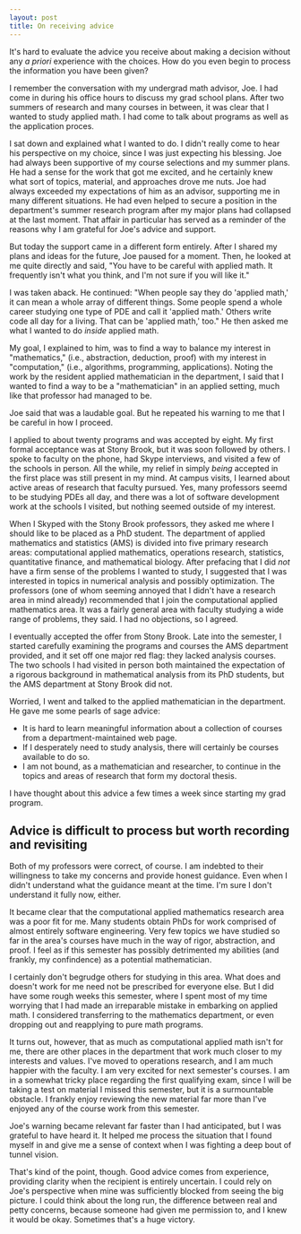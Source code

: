 ```yaml
---
layout: post
title: On receiving advice
---
```


It's hard to evaluate the advice you receive about making a decision without
any *a priori* experience with the choices. How do you even begin to process
the information you have been given? 

I remember the conversation with my undergrad math advisor, Joe. I had come in
during his office hours to discuss my grad school plans. After two summers of
research and many courses in between, it was clear that I wanted to study
applied math. I had come to talk about programs as well as the application
proces.

I sat down and explained what I wanted to do. I didn't really come to hear his
perspective on my choice, since I was just expecting his blessing. Joe had
always been supportive of my course selections and my summer plans. He had a
sense for the work that got me excited, and he certainly knew what sort of
topics, material, and approaches drove me nuts. Joe had always exceeded my
expectations of him as an advisor, supporting me in many different situations.
He had even helped to secure a position in the department's summer research
program after my major plans had collapsed at the last moment.
That affair in particular has
served as a reminder of the reasons why I am grateful for Joe's advice and
support.

But today the support came in a different form entirely. After I shared my
plans and ideas for the future, Joe paused for a moment. Then, he looked at me
quite directly and said, "You have to be careful with applied math. It
frequently isn't what you think, and I'm not sure if you will like it." 

I was taken aback. He continued: "When people say they do 'applied math,' it
can mean a whole array of different things. Some people spend a whole career
studying one type of PDE and call it 'applied math.' Others write code all day
for a living. That can be 'applied math,' too." He then asked me what I wanted
to do *inside* applied math.

My goal, I explained to him, was to find a way to balance my interest in
"mathematics," (i.e., abstraction, deduction, proof) with my interest in
"computation," (i.e., algorithms, programming, applications). Noting the work
by the resident applied mathematician in the department, I said that I wanted
to find a way to be a "mathematician" in an applied setting, much like that
professor had managed to be.

Joe said that was a laudable goal. But he repeated his warning to me that I be
careful in how I proceed.

I applied to about twenty programs and was accepted by eight. My first formal
acceptance was at Stony Brook, but it was soon followed by others. I spoke to
faculty on the phone, had Skype interviews, and visited a few of the schools in
person. All the while, my relief in simply *being* accepted in the first place
was still present in my mind. At campus visits, I learned about active areas of
research that faculty pursued. Yes, many professors seemd to be studying PDEs
all day, and there was a lot of software development work at the schools I
visited, but nothing seemed outside of my interest.

When I Skyped with the Stony Brook professors, they asked me where I should
like to be placed as a PhD student. The department of applied
mathematics and statistics (AMS) is divided into five primary research areas:
computational applied mathematics, operations research, statistics,
quantitative finance, and mathematical biology. After prefacing that I did
*not* have a firm sense of the problems I wanted to study, I suggested that I
was interested in topics in numerical analysis and possibly optimization. The
professors (one of whom seeming annoyed that I didn't have a research area in
mind already) recommended that I join the computational applied mathematics
area. It was a fairly general area with faculty studying a wide range of
problems, they said. I had no objections, so I agreed.

I eventually accepted the offer from Stony Brook. Late into the semester, I
started carefully examining the programs and courses the AMS department
provided, and it set off one major red flag: they lacked analysis courses. The
two schools I had visited in person both maintained the expectation of a
rigorous background in mathematical analysis from its PhD students, but the AMS
department at Stony Brook did not.

Worried, I went and talked to the applied mathematician in the department. He
gave me some pearls of sage advice:

* It is hard to learn meaningful information about a collection of courses from
  a department-maintained web page.
* If I desperately need to study analysis, there will certainly be courses
  available to do so.
* I am not bound, as a mathematician and researcher, to continue in the
  topics and areas of research that form my doctoral thesis.

I have thought about this advice a few times a week since starting my grad
program.

## Advice is difficult to process but worth recording and revisiting

Both of my professors were correct, of course. I am indebted to their
willingness to take my concerns and provide honest guidance. Even when I didn't
understand what the guidance meant at the time. I'm sure I don't understand it
fully now, either.

It became clear that the computational applied mathematics research area was a
poor fit for me. Many students obtain PhDs for work comprised of almost
entirely software engineering. Very few topics we have studied so far in the
area's courses have much in the way of rigor, abstraction, and proof. I feel as
if this semester has possibly detrimented my abilities (and frankly, my
confindence) as a potential mathematician.

I certainly don't begrudge others for studying in this area. What does and
doesn't work for me need not be prescribed for everyone else. But I did have
some rough weeks this semester, where I spent most of my time worrying that I
had made an irreparable mistake in embarking on applied math. I considered
transferring to the mathematics department, or even dropping out and reapplying
to pure math programs.

It turns out, however, that as much as computational applied math isn't for me,
there are other places in the department that work much closer to my interests
and values. I've moved to operations research, and I am much happier with the
faculty. I am very excited for next semester's courses. I am in a somewhat
tricky place regarding the first qualifying exam, since I will be taking a test
on material I missed this semester, but it is a surmountable obstacle. I
frankly enjoy reviewing the new material far more than I've enjoyed any of the
course work from this semester.

Joe's warning became relevant far faster than I had anticipated, but I was
grateful to have heard it. It helped me process the situation that I found
myself in and give me a sense of context when I was fighting a deep bout of
tunnel vision.

That's kind of the point, though. Good advice comes from experience, providing
clarity when the recipient is entirely uncertain. I could
rely on Joe's perspective when mine was sufficiently blocked from seeing the
big picture. I could think about the long run, the difference between real and
petty concerns, because someone had given me permission to, and I knew it would
be okay. Sometimes that's a huge victory.



